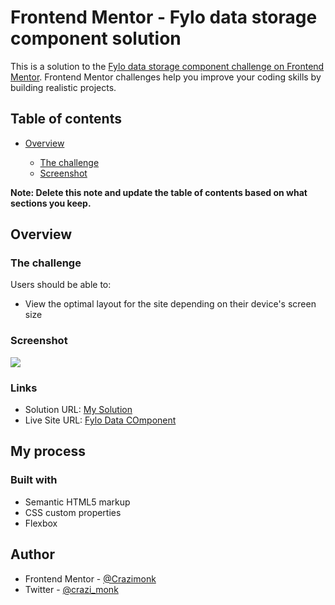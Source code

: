 # Frontend Mentor - Fylo data storage component solution

This is a solution to the [Fylo data storage component challenge on Frontend Mentor](https://www.frontendmentor.io/challenges/fylo-data-storage-component-1dZPRbV5n). Frontend Mentor challenges help you improve your coding skills by building realistic projects.

## Table of contents

- [Overview](#overview)

  - [The challenge](https://www.frontendmentor.io/challenges/fylo-data-storage-component-1dZPRbV5n/hub/fylo-data-storage-component-GCBURsskB)
  - [Screenshot](https://snipboard.io/dCM7Wj.jpg)

**Note: Delete this note and update the table of contents based on what sections you keep.**

## Overview

### The challenge

Users should be able to:

- View the optimal layout for the site depending on their device's screen size

### Screenshot

![](https://snipboard.io/dCM7Wj.jpg)

### Links

- Solution URL: [My Solution](https://www.frontendmentor.io/solutions/fylostoragecomponent-fU8xrxsXT)
- Live Site URL: [Fylo Data COmponent](https://monks-fylo-storage.netlify.app/)

## My process

### Built with

- Semantic HTML5 markup
- CSS custom properties
- Flexbox

## Author

- Frontend Mentor - [@Crazimonk](https://www.frontendmentor.io/profile/Crazimonk)
- Twitter - [@crazi_monk](https://www.twitter.com/https://twitter.com/crazi_monk)
